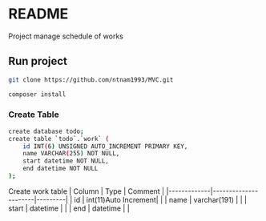 # README #
Project manage schedule of works

## Run project
```sh
git clone https://github.com/ntnam1993/MVC.git
```
```sh
composer install
```
### Create Table
```sh
create database todo;
create table `todo`.`work` (
	id INT(6) UNSIGNED AUTO_INCREMENT PRIMARY KEY,
    name VARCHAR(255) NOT NULL,
    start datetime NOT NULL,
    end datetime NOT NULL
);
```
Create work table
| Column      | Type                 | Comment |
|-------------|----------------------|---------|
| id          | int(11)Auto Increment|         |
| name        | varchar(191)         |         |
| start       | datetime             |         |
| end         | datetime             |         |
